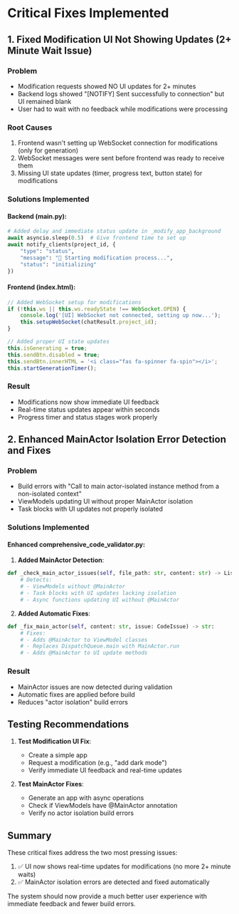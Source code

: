 # Critical Fixes Implemented

## 1. Fixed Modification UI Not Showing Updates (2+ Minute Wait Issue)

### Problem
- Modification requests showed NO UI updates for 2+ minutes
- Backend logs showed "[NOTIFY] Sent successfully to connection" but UI remained blank
- User had to wait with no feedback while modifications were processing

### Root Causes
1. Frontend wasn't setting up WebSocket connection for modifications (only for generation)
2. WebSocket messages were sent before frontend was ready to receive them
3. Missing UI state updates (timer, progress text, button state) for modifications

### Solutions Implemented

#### Backend (main.py):
```python
# Added delay and immediate status update in _modify_app_background
await asyncio.sleep(0.5)  # Give frontend time to set up
await notify_clients(project_id, {
    "type": "status",
    "message": "🔄 Starting modification process...",
    "status": "initializing"
})
```

#### Frontend (index.html):
```javascript
// Added WebSocket setup for modifications
if (!this.ws || this.ws.readyState !== WebSocket.OPEN) {
    console.log('[UI] WebSocket not connected, setting up now...');
    this.setupWebSocket(chatResult.project_id);
}

// Added proper UI state updates
this.isGenerating = true;
this.sendBtn.disabled = true;
this.sendBtn.innerHTML = '<i class="fas fa-spinner fa-spin"></i>';
this.startGenerationTimer();
```

### Result
- Modifications now show immediate UI feedback
- Real-time status updates appear within seconds
- Progress timer and status stages work properly

## 2. Enhanced MainActor Isolation Error Detection and Fixes

### Problem
- Build errors with "Call to main actor-isolated instance method from a non-isolated context"
- ViewModels updating UI without proper MainActor isolation
- Task blocks with UI updates not properly isolated

### Solutions Implemented

#### Enhanced comprehensive_code_validator.py:

1. **Added MainActor Detection**:
```python
def _check_main_actor_issues(self, file_path: str, content: str) -> List[CodeIssue]:
    # Detects:
    # - ViewModels without @MainActor
    # - Task blocks with UI updates lacking isolation
    # - Async functions updating UI without @MainActor
```

2. **Added Automatic Fixes**:
```python
def _fix_main_actor(self, content: str, issue: CodeIssue) -> str:
    # Fixes:
    # - Adds @MainActor to ViewModel classes
    # - Replaces DispatchQueue.main with MainActor.run
    # - Adds @MainActor to UI update methods
```

### Result
- MainActor issues are now detected during validation
- Automatic fixes are applied before build
- Reduces "actor isolation" build errors

## Testing Recommendations

1. **Test Modification UI Fix**:
   - Create a simple app
   - Request a modification (e.g., "add dark mode")
   - Verify immediate UI feedback and real-time updates

2. **Test MainActor Fixes**:
   - Generate an app with async operations
   - Check if ViewModels have @MainActor annotation
   - Verify no actor isolation build errors

## Summary

These critical fixes address the two most pressing issues:
1. ✅ UI now shows real-time updates for modifications (no more 2+ minute waits)
2. ✅ MainActor isolation errors are detected and fixed automatically

The system should now provide a much better user experience with immediate feedback and fewer build errors.